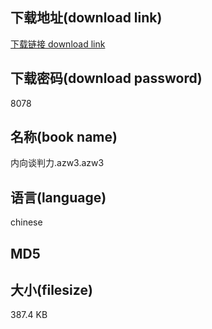 ## 下载地址(download link)
[下载链接 download link](https://voluble-croquembouche-d321dc.netlify.app/?s=%E5%86%85%E5%90%91%E8%B0%88%E5%88%A4%E5%8A%9B.azw3)

## 下载密码(download password)
8078

## 名称(book name)
内向谈判力.azw3.azw3

## 语言(language)
chinese

## MD5


## 大小(filesize)
387.4 KB
